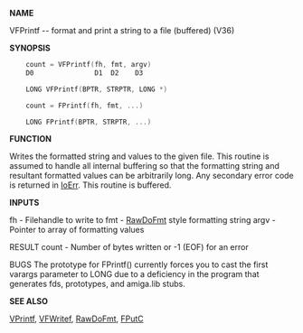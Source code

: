 
**NAME**

VFPrintf -- format and print a string to a file (buffered) (V36)

**SYNOPSIS**

```c
    count = VFPrintf(fh, fmt, argv)
    D0               D1  D2    D3

    LONG VFPrintf(BPTR, STRPTR, LONG *)

    count = FPrintf(fh, fmt, ...)

    LONG FPrintf(BPTR, STRPTR, ...)

```
**FUNCTION**

Writes the formatted string and values to the given file.  This
routine is assumed to handle all internal buffering so that the
formatting string and resultant formatted values can be arbitrarily
long.  Any secondary error code is returned in [IoErr](IoErr).  This routine
is buffered.

**INPUTS**

fh    - Filehandle to write to
fmt   - [RawDoFmt](../exec/RawDoFmt) style formatting string
argv  - Pointer to array of formatting values

RESULT
count - Number of bytes written or -1 (EOF) for an error

BUGS
The prototype for FPrintf() currently forces you to cast the first
varargs parameter to LONG due to a deficiency in the program
that generates fds, prototypes, and amiga.lib stubs.

**SEE ALSO**

[VPrintf](VPrintf), [VFWritef](VFWritef), [RawDoFmt](../exec/RawDoFmt), [FPutC](FPutC)
